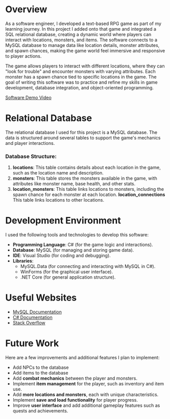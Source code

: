 # Overview

As a software engineer, I developed a text-based RPG game as part of my learning journey. In this project I added onto that game and integrated a SQL relational database, creating a dynamic world where players can interact with locations, monsters, and items. The software connects to a MySQL database to manage data like location details, monster attributes, and spawn chances, making the game world feel immersive and responsive to player actions.

The game allows players to interact with different locations, where they can "look for trouble" and encounter monsters with varying attributes. Each monster has a spawn chance tied to specific locations in the game. The goal of writing this software was to practice and refine my skills in game development, database integration, and object-oriented programming.

[Software Demo Video](http://youtube.link.goes.here)

# Relational Database

The relational database I used for this project is a MySQL database. The data is structured around several tables to support the game's mechanics and player interactions.

### Database Structure:
1. **locations**: This table contains details about each location in the game, such as the location name and description.
2. **monsters**: This table stores the monsters available in the game, with attributes like monster name, base health, and other stats.
3. **location_monsters**: This table links locations to monsters, including the spawn chance for each monster at each location.
   **location_connections** This table links locations to other locations.

# Development Environment

I used the following tools and technologies to develop this software:

- **Programming Language**: C# (for the game logic and interactions).
- **Database**: MySQL (for managing and storing game data).
- **IDE**: Visual Studio (for coding and debugging).
- **Libraries**: 
  - MySQL.Data (for connecting and interacting with MySQL in C#).
  - WinForms (for the graphical user interface).
  - .NET Core (for general application structure).

# Useful Websites

- [MySQL Documentation](https://dev.mysql.com/doc/)
- [C# Documentation](https://learn.microsoft.com/en-us/dotnet/csharp/)
- [Stack Overflow](https://stackoverflow.com/)

# Future Work

Here are a few improvements and additional features I plan to implement:

- Add NPCs to the database
- Add items to the database
- Add **combat mechanics** between the player and monsters.
- Implement **item management** for the player, such as inventory and item use.
- Add **more locations and monsters**, each with unique characteristics.
- Implement **save and load functionality** for player progress.
- Improve **user interface** and add additional gameplay features such as quests and achievements.

